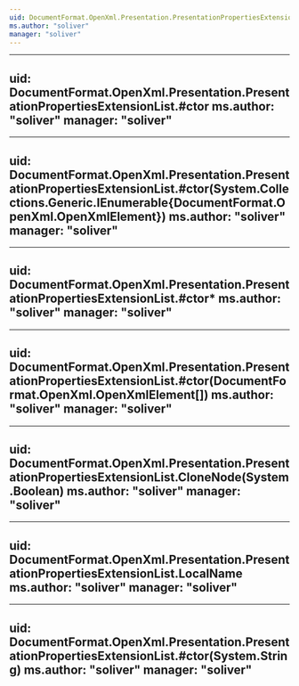 ```yaml
---
uid: DocumentFormat.OpenXml.Presentation.PresentationPropertiesExtensionList
ms.author: "soliver"
manager: "soliver"
---
```


---
uid: DocumentFormat.OpenXml.Presentation.PresentationPropertiesExtensionList.#ctor
ms.author: "soliver"
manager: "soliver"
---

---
uid: DocumentFormat.OpenXml.Presentation.PresentationPropertiesExtensionList.#ctor(System.Collections.Generic.IEnumerable{DocumentFormat.OpenXml.OpenXmlElement})
ms.author: "soliver"
manager: "soliver"
---

---
uid: DocumentFormat.OpenXml.Presentation.PresentationPropertiesExtensionList.#ctor*
ms.author: "soliver"
manager: "soliver"
---

---
uid: DocumentFormat.OpenXml.Presentation.PresentationPropertiesExtensionList.#ctor(DocumentFormat.OpenXml.OpenXmlElement[])
ms.author: "soliver"
manager: "soliver"
---

---
uid: DocumentFormat.OpenXml.Presentation.PresentationPropertiesExtensionList.CloneNode(System.Boolean)
ms.author: "soliver"
manager: "soliver"
---

---
uid: DocumentFormat.OpenXml.Presentation.PresentationPropertiesExtensionList.LocalName
ms.author: "soliver"
manager: "soliver"
---

---
uid: DocumentFormat.OpenXml.Presentation.PresentationPropertiesExtensionList.#ctor(System.String)
ms.author: "soliver"
manager: "soliver"
---
